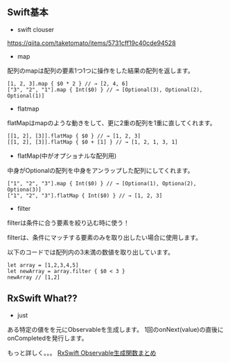 
## Swift基本

- swift clouser

https://qiita.com/taketomato/items/5731cff19c40cde94528

- map

配列のmapは配列の要素1つ1つに操作をした結果の配列を返します。

```
[1, 2, 3].map { $0 * 2 } // → [2, 4, 6]
["3", "2", "1"].map { Int($0) } // → [Optional(3), Optional(2), Optional(1)]
```

- flatmap

flatMapはmapのような動きをして、更に2重の配列を1重に直してくれます。

```
[[1, 2], [3]].flatMap { $0 } // → [1, 2, 3]
[[1, 2], [3]].flatMap { $0 + [1] } // → [1, 2, 1, 3, 1]
```

- flatMap(中がオプショナルな配列用)

中身がOptionalの配列を中身をアンラップした配列にしてくれます。

```
["1", "2", "3"].map { Int($0) } // → [Optiona(1), Optiona(2), Optiona(3)]
["1", "2", "3"].flatMap { Int($0) } // → [1, 2, 3]
```

- filter

filterは条件に合う要素を絞り込む時に使う！

filterは、条件にマッチする要素のみを取り出したい場合に使用します。

以下のコードでは配列内の3未満の数値を取り出しています。

```
let array = [1,2,3,4,5]
let newArray = array.filter { $0 < 3 }
newArray // [1,2]
```

## RxSwift What??

- just

ある特定の値をを元にObservableを生成します。
1回のonNext(value)の直後にonCompletedを発行します。

もっと詳しく。。。
[RxSwift Observable生成関数まとめ](https://qiita.com/moaible/items/de94c574b25ea4f0ef17)






